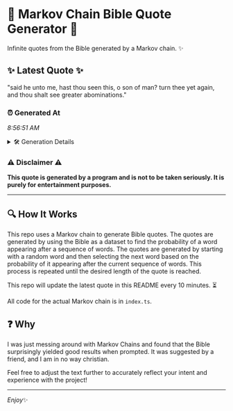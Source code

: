 # 📖 Markov Chain Bible Quote Generator 📖

Infinite quotes from the Bible generated by a Markov chain. ✨

## ✨ Latest Quote ✨
"said he unto me, hast thou seen this, o son of man? turn thee yet again, and thou shalt see greater abominations."

### ⏰ Generated At
*8:56:51 AM*

<details>
    <summary>🛠️ Generation Details</summary>
    <p>
        <strong>🌱 Seed:</strong> said<br>
        <strong>🔄 Iterations:</strong> 21<br>
        <strong>📜 Context History:</strong><br>[ said ]: he<br>[ said, he ]: unto<br>[ said, he, unto ]: me,<br>[ said, he, unto, me, ]: hast<br>[ said, he, unto, me,, hast ]: thou<br>[ said, he, unto, me,, hast, thou ]: seen<br>[ he, unto, me,, hast, thou, seen ]: this,<br>[ unto, me,, hast, thou, seen, this, ]: o<br>[ me,, hast, thou, seen, this,, o ]: son<br>[ hast, thou, seen, this,, o, son ]: of<br>[ thou, seen, this,, o, son, of ]: man?<br>[ seen, this,, o, son, of, man? ]: turn<br>[ this,, o, son, of, man?, turn ]: thee<br>[ o, son, of, man?, turn, thee ]: yet<br>[ son, of, man?, turn, thee, yet ]: again,<br>[ of, man?, turn, thee, yet, again, ]: and<br>[ man?, turn, thee, yet, again,, and ]: thou<br>[ turn, thee, yet, again,, and, thou ]: shalt<br>[ thee, yet, again,, and, thou, shalt ]: see<br>[ yet, again,, and, thou, shalt, see ]: greater<br>[ again,, and, thou, shalt, see, greater ]: abominations.<br>
    </p>
</details>

### ⚠️ Disclaimer ⚠️
**This quote is generated by a program and is not to be taken seriously. It is purely for entertainment purposes.**

---

## 🔍 How It Works

This repo uses a Markov chain to generate Bible quotes. The quotes are generated by using the Bible as a dataset to find the probability of a word appearing after a sequence of words. The quotes are generated by starting with a random word and then selecting the next word based on the probability of it appearing after the current sequence of words. This process is repeated until the desired length of the quote is reached.

This repo will update the latest quote in this README every 10 minutes. ⏳

All code for the actual Markov chain is in `index.ts`.

## ❓ Why

I was just messing around with Markov Chains and found that the Bible surprisingly yielded good results when prompted. 
It was suggested by a friend, and I am in no way christian.

Feel free to adjust the text further to accurately reflect your intent and experience with the project!

---

*Enjoy*✨
